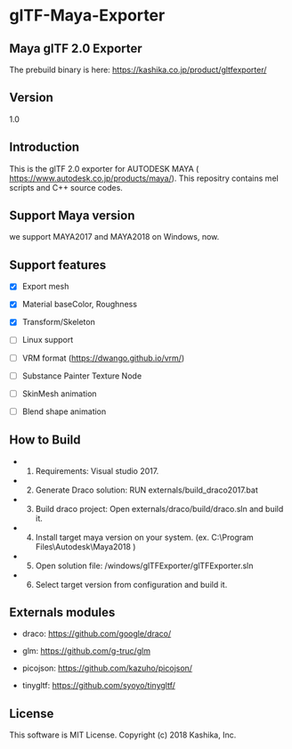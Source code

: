 # glTF-Maya-Exporter

## Maya glTF 2.0 Exporter

The prebuild binary is here: https://kashika.co.jp/product/gltfexporter/

## Version
1.0

## Introduction
This is the glTF 2.0 exporter for AUTODESK MAYA (
https://www.autodesk.co.jp/products/maya/). 
This repositry contains mel scripts and C++ source codes.


## Support Maya version

we support MAYA2017 and MAYA2018 on Windows, now.


## Support features

- [x] Export mesh

- [x] Material baseColor, Roughness

- [x] Transform/Skeleton

- [ ] Linux support

- [ ] VRM format (https://dwango.github.io/vrm/)

- [ ] Substance Painter Texture Node

- [ ] SkinMesh animation

- [ ] Blend shape animation


## How to Build

- 1. Requirements: Visual studio 2017.

- 2. Generate Draco solution: RUN externals/build_draco2017.bat

- 3. Build draco project: Open externals/draco/build/draco.sln and build it.

- 4. Install target maya version on your system. (ex. C:\Program Files\Autodesk\Maya2018 )

- 5. Open solution file: /windows/glTFExporter/glTFExporter.sln

- 6. Select target version from configuration and build it.


## Externals modules

- draco: https://github.com/google/draco/

- glm: https://github.com/g-truc/glm

- picojson: https://github.com/kazuho/picojson/

- tinygltf: https://github.com/syoyo/tinygltf/


## License

This software is MIT License.
Copyright (c) 2018 Kashika, Inc.

